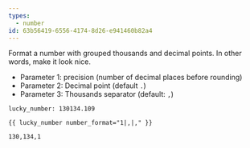 ```yaml
---
types:
  - number
id: 63b56419-6556-4174-8d26-e941460b82a4
---
```

Format a number with grouped thousands and decimal points. In other words, make it look nice.  

- Parameter 1: precision (number of decimal places before rounding)
- Parameter 2: Decimal point (default `.`)
- Parameter 3: Thousands separator (default: `,`)

```.language-yaml
lucky_number: 130134.109
```

```
{{ lucky_number number_format="1|,|," }}
```

```.language-output
130,134,1
```